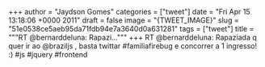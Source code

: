 
+++
author = "Jaydson Gomes"
categories = ["tweet"]
date = "Fri Apr 15 13:18:06 +0000 2011"
draft = false
image = "{TWEET_IMAGE}"
slug = "51e0538ce5aeb95da71fdb94e7a3640d0a631281"
tags = ["tweet"]
title = """RT @bernarddeluna: Rapazi..."""
+++
RT @bernarddeluna: Rapaziada q quer ir ao @braziljs , basta twittar #familiafirebug e concorrer a 1 ingresso! :) #js #jquery #frontend
